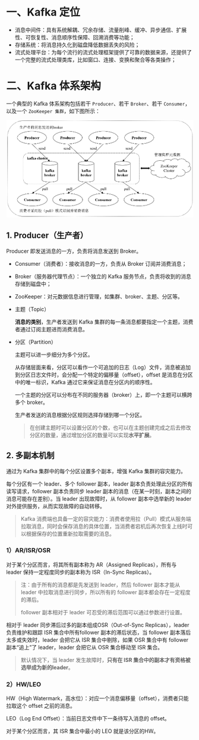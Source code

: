 # 一、Kafka 定位

+ 消息中间件：具有系统解耦、冗余存储、流量削峰、缓冲、异步通信、扩展性、可恢复性、消息顺序性保障、回溯消费等功能；
+ 存储系统：将消息持久化到磁盘降低数据丢失的风险；
+ 流式处理平台：为每个流行的流式处理框架提供了可靠的数据来源，还提供了一个完整的流式处理类库，比如窗口、连接、变换和聚合等各类操作；

# 二、Kafka 体系架构

一个典型的 Kafka 体系架构包括若干 `Producer`、若干 `Broker`、若干 `Consumer`，以及一个 `ZooKeeper 集群`，如下图所示：

![kafka体系结构](image/kafka体系结构.PNG)

## 1. Producer（生产者）

Producer 即发送消息的一方，负责将消息发送到 Broker。









+ Consumer（消费者）：接收消息的一方，负责从 Broker 订阅并消费消息；

+ Broker（服务器代理节点）：一个独立的 Kafka 服务节点，负责将收到的消息存储到磁盘中；

+ ZooKeeper：对元数据信息进行管理，如集群、broker、主题、分区等。

+ 主题（Topic）

  **消息的类别**，生产者发送到 Kafka 集群的每一条消息都要指定一个主题，消费者通过订阅主题进而消费消息。

+ 分区（Partition）

  主题可以进一步细分为多个分区。

  从存储层面来看，分区可以看作一个可追加的日志（Log）文件，消息被追加到分区日志文件时，会分配一个特定的偏移量（offset），offset 是消息在分区中的唯一标识，Kafka 通过它来保证消息在分区内的顺序性。

  一个主题的分区可以分布在不同的服务器（broker）上，即一个主题可以横跨多个 broker。

  生产者发送的消息根据分区规则选择存储到哪一个分区。

  > 在创建主题时可以设置分区的个数，也可以在主题创建完成之后去修改分区的数量，通过增加分区的数量可以实现**水平扩展**。

## 2. 多副本机制

通过为 Kafka 集群中的每个分区设置多个副本，增强 Kafka 集群的容灾能力。

每个分区有一个 leader、多个 follower 副本，leader 副本负责处理此分区的所有读写请求，follower 副本负责同步 leader 副本的消息（在某一时刻，副本之间的消息可能存在差别）。当 leader 出现故障时，从 follower 副本中选举新的 leader 对外提供服务，从而实现故障的自动转移。

> Kafka 消费端也具备一定的容灾能力：消费者使用拉（Pull）模式从服务端拉取消息，同时会保存消息的具体位置，当消费者宕机后再次恢复上线时可以根据保存的位置重新拉取需要的消息。

### 1）AR/ISR/OSR

对于某个分区而言，将其所有副本称为 AR（Assigned Replicas），所有与 leader 保持一定程度同步的副本称为 ISR（In-Sync Replicas）。

> 注：由于所有的消息都是先发送到 leader，然后 follower 副本才能从 leader 中拉取消息进行同步，所以所有的 follower 副本都会存在一定程度的滞后。
>
> follower 副本相对于 leader 可忍受的滞后范围可以通过参数进行设置。

相对于 leader 同步滞后过多的副本组成OSR（Out-of-Sync Replicas），leader 负责维护和跟踪 ISR 集合中所有follower 副本的滞后状态，当 follower 副本落后太多或失效时，leader 会把它从 ISR 集合中剔除，如果 OSR 集合中有 follower 副本“追上”了 leader，leader 会把它从 OSR 集合移动至 ISR 集合。

> 默认情况下，当 leader 发生故障时，**只有在 ISR 集合中的副本才有资格被选举成为新的leader**。

### 2）HW/LEO

HW（High Watermark，高水位）：对应一个消息偏移量（offset），消费者只能拉取这个 offset 之前的消息。

LEO（Log End Offset）：当前日志文件中下一条待写入消息的 offset。

对于某个分区而言，其 ISR 集合中最小的 LEO 就是该分区的HW。









